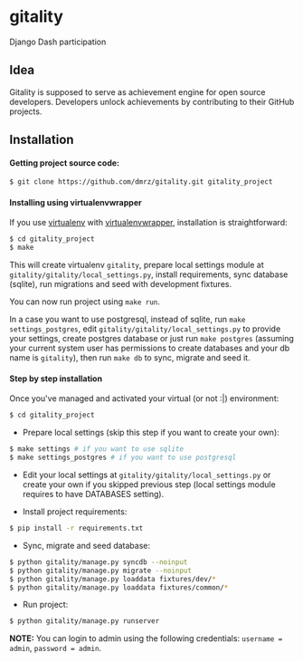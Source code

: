gitality
========

Django Dash participation


## Idea

Gitality is supposed to serve as achievement engine for open source developers.
Developers unlock achievements by contributing to their GitHub projects.


## Installation

#### Getting project source code:

```bash
$ git clone https://github.com/dmrz/gitality.git gitality_project
```

#### Installing using virtualenvwrapper

If you use [virtualenv](https://pypi.python.org/pypi/virtualenv) with [virtualenvwrapper](https://pypi.python.org/pypi/virtualenvwrapper), installation is straightforward:

```bash
$ cd gitality_project
$ make
```

This will create virtualenv `gitality`, prepare local settings module at `gitality/gitality/local_settings.py`, install requirements, sync database (sqlite), run migrations and seed with development fixtures.

You can now run project using `make run`.

In a case you want to use postgresql, instead of sqlite, run `make settings_postgres`, edit `gitality/gitality/local_settings.py` to provide your settings, create postgres database or just run `make postgres` (assuming your current system user has permissions to create databases and your db name is `gitality`), then run `make db` to sync, migrate and seed it.

#### Step by step installation

Once you've managed and activated your virtual (or not :|) environment:

```bash
$ cd gitality_project
```

* Prepare local settings (skip this step if you want to create your own):

```bash
$ make settings # if you want to use sqlite
$ make settings_postgres # if you want to use postgresql
```

* Edit your local settings at `gitality/gitality/local_settings.py` or create your own if you skipped previous step (local settings module requires to have DATABASES setting).

* Install project requirements:

```bash
$ pip install -r requirements.txt
```

* Sync, migrate and seed database:

```bash
$ python gitality/manage.py syncdb --noinput
$ python gitality/manage.py migrate --noinput
$ python gitality/manage.py loaddata fixtures/dev/*
$ python gitality/manage.py loaddata fixtures/common/*
```

* Run project:

```bash
$ python gitality/manage.py runserver
```

**NOTE:** You can login to admin using the following credentials: `username = admin`, `password = admin`.
